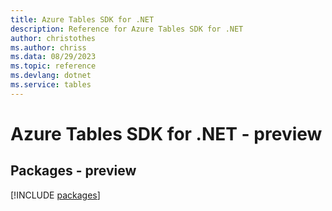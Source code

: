 ```yaml
---
title: Azure Tables SDK for .NET
description: Reference for Azure Tables SDK for .NET
author: christothes
ms.author: chriss
ms.data: 08/29/2023
ms.topic: reference
ms.devlang: dotnet
ms.service: tables
---
```

# Azure Tables SDK for .NET - preview
## Packages - preview
[!INCLUDE [packages](tables-index.md)]